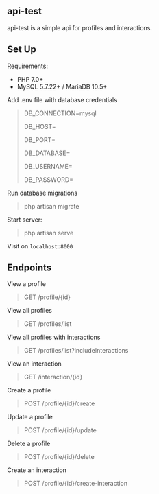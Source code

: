 ## api-test

api-test is a simple api for profiles and interactions.

## Set Up

Requirements:

- PHP 7.0+
- MySQL 5.7.22+ / MariaDB 10.5+

Add .env file with database credentials

> DB_CONNECTION=mysql
>
> DB_HOST=
>
> DB_PORT=
>
> DB_DATABASE=
>
> DB_USERNAME=
>
> DB_PASSWORD=

Run database migrations

> php artisan migrate

Start server:

> php artisan serve

Visit on `localhost:8000`

## Endpoints

View a profile

> GET /profile/{id}

View all profiles

> GET /profiles/list

View all profiles with interactions

> GET /profiles/list?includeInteractions

View an interaction

> GET /interaction/{id}

Create a profile

> POST /profile/{id}/create

Update a profile

> POST /profile/{id}/update

Delete a profile

> POST /profile/{id}/delete

Create an interaction

> POST /profile/{id}/create-interaction
